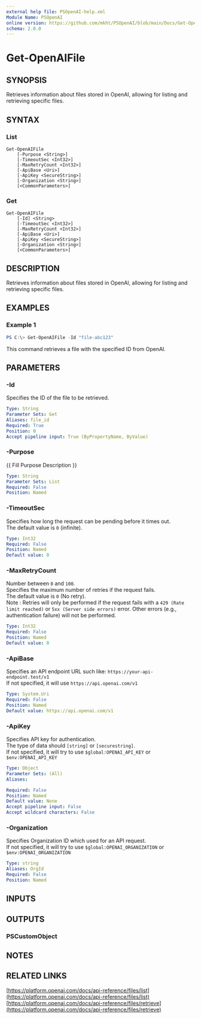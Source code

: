 ```yaml
---
external help file: PSOpenAI-help.xml
Module Name: PSOpenAI
online version: https://github.com/mkht/PSOpenAI/blob/main/Docs/Get-OpenAIFile.md
schema: 2.0.0
---
```


# Get-OpenAIFile

## SYNOPSIS
Retrieves information about files stored in OpenAI, allowing for listing and retrieving specific files.

## SYNTAX

### List
```
Get-OpenAIFile
    [-Purpose <String>]
    [-TimeoutSec <Int32>]
    [-MaxRetryCount <Int32>]
    [-ApiBase <Uri>]
    [-ApiKey <SecureString>]
    [-Organization <String>]
    [<CommonParameters>]
```

### Get
```
Get-OpenAIFile
    [-Id] <String>
    [-TimeoutSec <Int32>]
    [-MaxRetryCount <Int32>]
    [-ApiBase <Uri>]
    [-ApiKey <SecureString>]
    [-Organization <String>]
    [<CommonParameters>]
```

## DESCRIPTION
Retrieves information about files stored in OpenAI, allowing for listing and retrieving specific files.

## EXAMPLES

### Example 1
```powershell
PS C:\> Get-OpenAIFile -Id "file-abc123"
```

This command retrieves a file with the specified ID from OpenAI.


## PARAMETERS

### -Id
Specifies the ID of the file to be retrieved.

```yaml
Type: String
Parameter Sets: Get
Aliases: file_id
Required: True
Position: 0
Accept pipeline input: True (ByPropertyName, ByValue)
```

### -Purpose
{{ Fill Purpose Description }}

```yaml
Type: String
Parameter Sets: List
Required: False
Position: Named
```

### -TimeoutSec
Specifies how long the request can be pending before it times out.  
The default value is `0` (infinite).

```yaml
Type: Int32
Required: False
Position: Named
Default value: 0
```

### -MaxRetryCount
Number between `0` and `100`.  
Specifies the maximum number of retries if the request fails.  
The default value is `0` (No retry).  
Note : Retries will only be performed if the request fails with a `429 (Rate limit reached)` or `5xx (Server side errors)` error. Other errors (e.g., authentication failure) will not be performed.  

```yaml
Type: Int32
Required: False
Position: Named
Default value: 0
```

### -ApiBase
Specifies an API endpoint URL such like: `https://your-api-endpoint.test/v1`  
If not specified, it will use `https://api.openai.com/v1`

```yaml
Type: System.Uri
Required: False
Position: Named
Default value: https://api.openai.com/v1
```

### -ApiKey
Specifies API key for authentication.  
The type of data should `[string]` or `[securestring]`.  
If not specified, it will try to use `$global:OPENAI_API_KEY` or `$env:OPENAI_API_KEY`

```yaml
Type: Object
Parameter Sets: (All)
Aliases:

Required: False
Position: Named
Default value: None
Accept pipeline input: False
Accept wildcard characters: False
```

### -Organization
Specifies Organization ID which used for an API request.  
If not specified, it will try to use `$global:OPENAI_ORGANIZATION` or `$env:OPENAI_ORGANIZATION`

```yaml
Type: string
Aliases: OrgId
Required: False
Position: Named
```

## INPUTS

## OUTPUTS

### PSCustomObject

## NOTES

## RELATED LINKS

[https://platform.openai.com/docs/api-reference/files/list](https://platform.openai.com/docs/api-reference/files/list)
[https://platform.openai.com/docs/api-reference/files/retrieve](https://platform.openai.com/docs/api-reference/files/retrieve)
